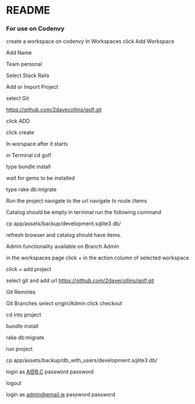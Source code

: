 # README
###  For use on Codenvy

create a workspace on codenvy
In Workspaces click Add Workspace

Add Name

Team personal

Select Stack Rails

Add or Import Project

select Git

https://github.com/2davecollins/golf.git

click ADD

click create

In worspace after it starts

in Terminal cd golf

type bundle install

wait for gems to be installed

type rake db:migrate

Run the project navigate to the url
navigate to route /items

Catalog should be empty
in terminal run the following command

cp app/assets/backup/development.sqlite3 db/

refresh browser and catalog should have items.

Admin functionality available on Branch Admin

in the workspaces page click + in the action column of selected workspace

click + add project

select git and add url https://github.com/2davecollins/golf.git

Git Remotes

Git Branches select origin/Admin
click checkout

cd into project

bundle install

rake db:migrate

run project

cp app/assets/backup/db_with_users/development.sqlite3 db/

login as A@B.C password password

logout

login as admin@email.ie password password